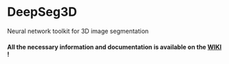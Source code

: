 # DeepSeg3D
Neural network toolkit for 3D image segmentation

#### All the necessary information and documentation is available on the [WIKI](https://github.com/Yt-trium/DeepSeg3D/wiki) !
